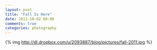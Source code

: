 ```yaml
---
layout: post
title: "Fall Is Here"
date: 2011-10-02 00:00
comments: true
categories: photography
---
```

{% img http://dl.dropbox.com/u/2093887/blog/pictures/fall-2011.jpg %}
